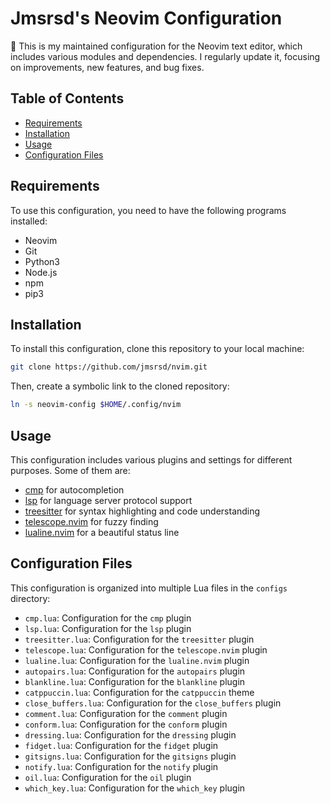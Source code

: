 # Jmsrsd's Neovim Configuration

🔧 This is my maintained configuration for the Neovim text editor, which includes various modules and dependencies. I regularly update it, focusing on improvements, new features, and bug fixes.

## Table of Contents

- [Requirements](#requirements)
- [Installation](#installation)
- [Usage](#usage)
- [Configuration Files](#configuration-files)

## Requirements

To use this configuration, you need to have the following programs installed:

- Neovim
- Git
- Python3
- Node.js
- npm
- pip3

## Installation

To install this configuration, clone this repository to your local machine:

```bash
git clone https://github.com/jmsrsd/nvim.git
```

Then, create a symbolic link to the cloned repository:

```bash
ln -s neovim-config $HOME/.config/nvim
```

## Usage

This configuration includes various plugins and settings for different purposes. Some of them are:

- [cmp](https://github.com/hrsh7th/nvim-cmp) for autocompletion
- [lsp](https://neovim.io/doc/user/lsp.html) for language server protocol support
- [treesitter](https://github.com/nvim-treesitter/nvim-treesitter) for syntax highlighting and code understanding
- [telescope.nvim](https://github.com/nvim-telescope/telescope.nvim) for fuzzy finding
- [lualine.nvim](https://github.com/hoob3rt/lualine.nvim) for a beautiful status line

## Configuration Files

This configuration is organized into multiple Lua files in the `configs` directory:

- `cmp.lua`: Configuration for the `cmp` plugin
- `lsp.lua`: Configuration for the `lsp` plugin
- `treesitter.lua`: Configuration for the `treesitter` plugin
- `telescope.lua`: Configuration for the `telescope.nvim` plugin
- `lualine.lua`: Configuration for the `lualine.nvim` plugin
- `autopairs.lua`: Configuration for the `autopairs` plugin
- `blankline.lua`: Configuration for the `blankline` plugin
- `catppuccin.lua`: Configuration for the `catppuccin` theme
- `close_buffers.lua`: Configuration for the `close_buffers` plugin
- `comment.lua`: Configuration for the `comment` plugin
- `conform.lua`: Configuration for the `conform` plugin
- `dressing.lua`: Configuration for the `dressing` plugin
- `fidget.lua`: Configuration for the `fidget` plugin
- `gitsigns.lua`: Configuration for the `gitsigns` plugin
- `notify.lua`: Configuration for the `notify` plugin
- `oil.lua`: Configuration for the `oil` plugin
- `which_key.lua`: Configuration for the `which_key` plugin
